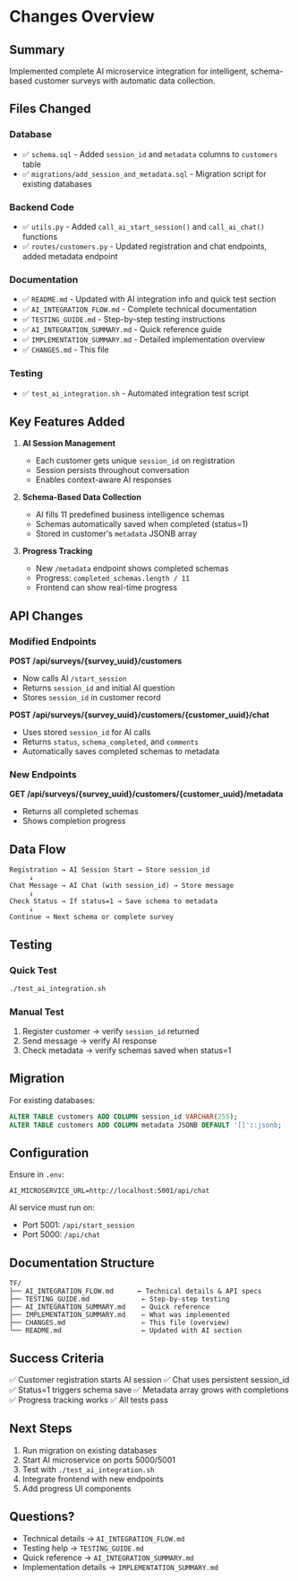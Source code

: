 # Changes Overview

## Summary

Implemented complete AI microservice integration for intelligent, schema-based customer surveys with automatic data collection.

## Files Changed

### Database
- ✅ `schema.sql` - Added `session_id` and `metadata` columns to `customers` table
- ✅ `migrations/add_session_and_metadata.sql` - Migration script for existing databases

### Backend Code
- ✅ `utils.py` - Added `call_ai_start_session()` and `call_ai_chat()` functions
- ✅ `routes/customers.py` - Updated registration and chat endpoints, added metadata endpoint

### Documentation
- ✅ `README.md` - Updated with AI integration info and quick test section
- ✅ `AI_INTEGRATION_FLOW.md` - Complete technical documentation
- ✅ `TESTING_GUIDE.md` - Step-by-step testing instructions
- ✅ `AI_INTEGRATION_SUMMARY.md` - Quick reference guide
- ✅ `IMPLEMENTATION_SUMMARY.md` - Detailed implementation overview
- ✅ `CHANGES.md` - This file

### Testing
- ✅ `test_ai_integration.sh` - Automated integration test script

## Key Features Added

1. **AI Session Management**
   - Each customer gets unique `session_id` on registration
   - Session persists throughout conversation
   - Enables context-aware AI responses

2. **Schema-Based Data Collection**
   - AI fills 11 predefined business intelligence schemas
   - Schemas automatically saved when completed (status=1)
   - Stored in customer's `metadata` JSONB array

3. **Progress Tracking**
   - New `/metadata` endpoint shows completed schemas
   - Progress: `completed_schemas.length / 11`
   - Frontend can show real-time progress

## API Changes

### Modified Endpoints

**POST /api/surveys/{survey_uuid}/customers**
- Now calls AI `/start_session`
- Returns `session_id` and initial AI question
- Stores `session_id` in customer record

**POST /api/surveys/{survey_uuid}/customers/{customer_uuid}/chat**
- Uses stored `session_id` for AI calls
- Returns `status`, `schema_completed`, and `comments`
- Automatically saves completed schemas to metadata

### New Endpoints

**GET /api/surveys/{survey_uuid}/customers/{customer_uuid}/metadata**
- Returns all completed schemas
- Shows completion progress

## Data Flow

```
Registration → AI Session Start → Store session_id
     ↓
Chat Message → AI Chat (with session_id) → Store message
     ↓
Check Status → If status=1 → Save schema to metadata
     ↓
Continue → Next schema or complete survey
```

## Testing

### Quick Test
```bash
./test_ai_integration.sh
```

### Manual Test
1. Register customer → verify `session_id` returned
2. Send message → verify AI response
3. Check metadata → verify schemas saved when status=1

## Migration

For existing databases:
```sql
ALTER TABLE customers ADD COLUMN session_id VARCHAR(255);
ALTER TABLE customers ADD COLUMN metadata JSONB DEFAULT '[]'::jsonb;
```

## Configuration

Ensure in `.env`:
```env
AI_MICROSERVICE_URL=http://localhost:5001/api/chat
```

AI service must run on:
- Port 5001: `/api/start_session`
- Port 5000: `/api/chat`

## Documentation Structure

```
TF/
├── AI_INTEGRATION_FLOW.md      ← Technical details & API specs
├── TESTING_GUIDE.md             ← Step-by-step testing
├── AI_INTEGRATION_SUMMARY.md    ← Quick reference
├── IMPLEMENTATION_SUMMARY.md    ← What was implemented
├── CHANGES.md                   ← This file (overview)
└── README.md                    ← Updated with AI section
```

## Success Criteria

✅ Customer registration starts AI session
✅ Chat uses persistent session_id
✅ Status=1 triggers schema save
✅ Metadata array grows with completions
✅ Progress tracking works
✅ All tests pass

## Next Steps

1. Run migration on existing databases
2. Start AI microservice on ports 5000/5001
3. Test with `./test_ai_integration.sh`
4. Integrate frontend with new endpoints
5. Add progress UI components

## Questions?

- Technical details → `AI_INTEGRATION_FLOW.md`
- Testing help → `TESTING_GUIDE.md`
- Quick reference → `AI_INTEGRATION_SUMMARY.md`
- Implementation details → `IMPLEMENTATION_SUMMARY.md`

